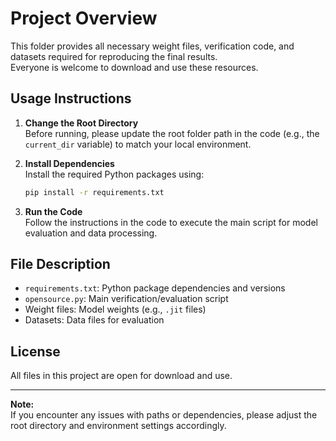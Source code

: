 # Project Overview

This folder provides all necessary weight files, verification code, and datasets required for reproducing the final results.  
Everyone is welcome to download and use these resources.

## Usage Instructions

1. **Change the Root Directory**  
   Before running, please update the root folder path in the code (e.g., the `current_dir` variable) to match your local environment.

2. **Install Dependencies**  
   Install the required Python packages using:
   ```bash
   pip install -r requirements.txt
   ```

3. **Run the Code**  
   Follow the instructions in the code to execute the main script for model evaluation and data processing.

## File Description

- `requirements.txt`: Python package dependencies and versions
- `opensource.py`: Main verification/evaluation script
- Weight files: Model weights (e.g., `.jit` files)
- Datasets: Data files for evaluation

## License

All files in this project are open for download and use.

---

**Note:**  
If you encounter any issues with paths or dependencies, please adjust the root directory and environment settings accordingly.
